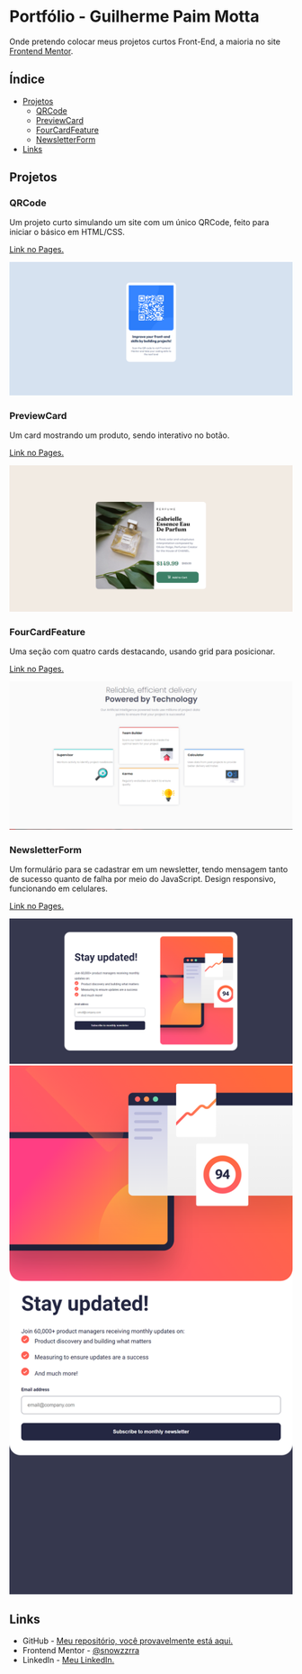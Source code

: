 # Portfólio - Guilherme Paim Motta
Onde pretendo colocar meus projetos curtos Front-End, a maioria no site [Frontend Mentor](https://www.frontendmentor.io).

## Índice

- [Projetos](#projetos)
  - [QRCode](#qrcode)
  - [PreviewCard](#previewcard)
  - [FourCardFeature](#fourcardfeature)
  - [NewsletterForm](#newsletterform)
- [Links](#links)

## Projetos

### QRCode

Um projeto curto simulando um site com um único QRCode, feito para iniciar o básico em HTML/CSS.

[Link no Pages.](https://snowzzrra.github.io/projetos-portfolio/QRCode/index.html)

![](QRCode/screenshot.png)

### PreviewCard

Um card mostrando um produto, sendo interativo no botão.

[Link no Pages.](https://snowzzrra.github.io/projetos-portfolio/PreviewCard/index.html)

![](PreviewCard/screenshot.png)

### FourCardFeature

Uma seção com quatro cards destacando, usando grid para posicionar.

[Link no Pages.](https://snowzzrra.github.io/projetos-portfolio/FourCardFeature/index.html)

![](FourCardFeature/screenshot.png)

### NewsletterForm

Um formulário para se cadastrar em um newsletter, tendo mensagem tanto de sucesso quanto de falha por meio do JavaScript. Design responsivo, funcionando em celulares.

[Link no Pages.](https://snowzzrra.github.io/projetos-portfolio/NewsletterForm/index.html)

![](NewsletterForm/screenshot.png)
![](NewsletterForm/screenshot-mobile.png)

## Links

- GitHub - [Meu repositório, você provavelmente está aqui.](https://github.com/snowzzrra)
- Frontend Mentor - [@snowzzrra](https://www.frontendmentor.io/profile/snowzzrra)
- LinkedIn - [Meu LinkedIn.](https://www.linkedin.com/in/guilherme-paim-motta-b4942b232/)